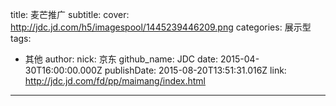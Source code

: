 title: 麦芒推广
subtitle: 
cover: http://jdc.jd.com/h5/imagespool/1445239446209.png
categories: 展示型
tags:
  - 其他
author:
  nick: 京东
  github_name: JDC
date: 2015-04-30T16:00:00.000Z
publishDate: 2015-08-20T13:51:31.016Z
link: http://jdc.jd.com/fd/pp/maimang/index.html
---